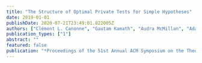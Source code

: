 ```yaml
---
title: "The Structure of Optimal Private Tests for Simple Hypotheses"
date: 2019-01-01
publishDate: 2020-07-21T23:49:01.822005Z
authors: ["Clément L. Canonne", "Gautam Kamath", "Audra McMillan", "Adam Smith", "Jonathan Ullman"]
publication_types: ["1"]
abstract: ""
featured: false
publication: "*Proceedings of the 51st Annual ACM Symposium on the Theory of Computing*"
---
```


